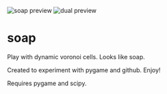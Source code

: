 ![soap preview](soap-preview.gif)
![dual preview](dual-preview.gif)
# soap
Play with dynamic voronoi cells. Looks like soap.

Created to experiment with pygame and github. Enjoy!

Requires pygame and scipy.
